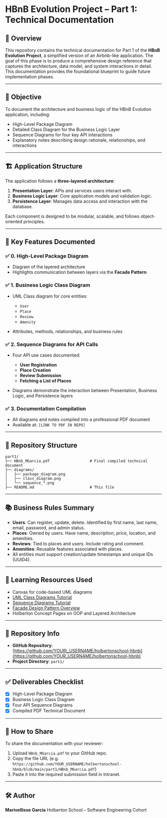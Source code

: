 # HBnB Evolution Project – Part 1: Technical Documentation

## 📘 Overview

This repository contains the technical documentation for Part 1 of the **HBnB Evolution Project**, a simplified version of an Airbnb-like application. The goal of this phase is to produce a comprehensive design reference that captures the architecture, data model, and system interactions in detail. This documentation provides the foundational blueprint to guide future implementation phases.

---

## 🎯 Objective

To document the architecture and business logic of the HBnB Evolution application, including:

* High-Level Package Diagram
* Detailed Class Diagram for the Business Logic Layer
* Sequence Diagrams for four key API interactions
* Explanatory notes describing design rationale, relationships, and interactions

---

## 🏗️ Application Structure

The application follows a **three-layered architecture**:

1. **Presentation Layer**: APIs and services users interact with.
2. **Business Logic Layer**: Core application models and validation logic.
3. **Persistence Layer**: Manages data access and interaction with the database.

Each component is designed to be modular, scalable, and follows object-oriented principles.

---

## 🧩 Key Features Documented

### ✅ 0. High-Level Package Diagram

* Diagram of the layered architecture
* Highlights communication between layers via the **Facade Pattern**

### ✅ 1. Business Logic Class Diagram

* UML Class diagram for core entities:

  * `User`
  * `Place`
  * `Review`
  * `Amenity`
* Attributes, methods, relationships, and business rules

### ✅ 2. Sequence Diagrams for API Calls

* Four API use cases documented:

  * **User Registration**
  * **Place Creation**
  * **Review Submission**
  * **Fetching a List of Places**
* Diagrams demonstrate the interaction between Presentation, Business Logic, and Persistence layers

### ✅ 3. Documentation Compilation

* All diagrams and notes compiled into a professional PDF document
* Available at: `[LINK TO PDF IN REPO]`

---

## 📁 Repository Structure

```
part1/
├── HBnb_MGarcia.pdf                  # Final compiled technical document
├── diagrams/                        
│   ├── package_diagram.png
│   ├── class_diagram.png
│   └── sequence_*.png
├── README.md                         # This file
```

---

## 📚 Business Rules Summary

* **Users**: Can register, update, delete. Identified by first name, last name, email, password, and admin status.
* **Places**: Owned by users. Have name, description, price, location, and amenities.
* **Reviews**: Tied to places and users. Include rating and comment.
* **Amenities**: Reusable features associated with places.
* All entities must support creation/update timestamps and unique IDs (UUID4).

---

## 🧠 Learning Resources Used

* Canvas for code-based UML diagrams
* [UML Class Diagrams Tutorial](https://www.uml-diagrams.org/class-diagrams-overview.html)
* [Sequence Diagrams Tutorial](https://www.uml-diagrams.org/sequence-diagrams.html)
* [Facade Design Pattern Overview](https://refactoring.guru/design-patterns/facade)
* Holberton Concept Pages on OOP and Layered Architecture

---

## 🔗 Repository Info

* **GitHub Repository**: [https://github.com/YOUR\_USERNAME/holbertonschool-hbnb](https://github.com/YOUR_USERNAME/holbertonschool-hbnb)
* **Project Directory**: `part1/`

---

## ✅ Deliverables Checklist

* [x] High-Level Package Diagram
* [x] Business Logic Class Diagram
* [x] Four API Sequence Diagrams
* [x] Compiled PDF Technical Document

---

## 📩 How to Share

To share the documentation with your reviewer:

1. Upload `HBnb_MGarcia.pdf` to your GitHub repo.
2. Copy the file URL (e.g. `https://github.com/YOUR_USERNAME/holbertonschool-hbnb/blob/main/part1/HBnb_MGarcia.pdf`)
3. Paste it into the required submission field in Intranet.

---

## 🛠️ Author

**Marivellisse Garcia**
Holberton School – Software Engineering Cohort

